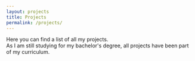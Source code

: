 ```yaml
---
layout: projects
title: Projects
permalink: /projects/
---
```


Here you can find a list of all my projects.<br>
As I am still studying for my bachelor's degree, all projects have been part of my curriculum.<br>

